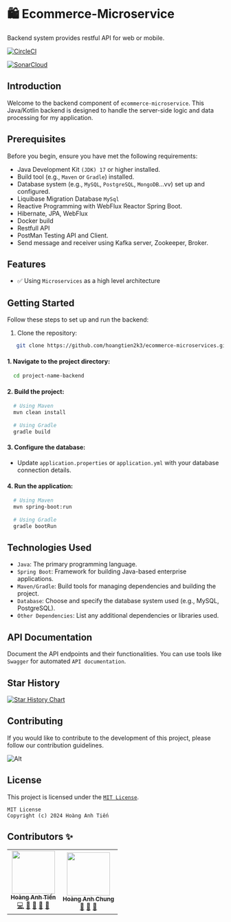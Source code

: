 # 🛍️ Ecommerce-Microservice

Backend system provides restful API for web or mobile.

[![CircleCI](https://circleci.com/gh/piomin/sample-spring-microservices-new.svg?style=svg)](https://sonarcloud.io/project/issues?resolved=false&id=hoangtien2k3_ecommerce-microservices)

[![SonarCloud](https://sonarcloud.io/images/project_badges/sonarcloud-black.svg)](https://sonarcloud.io/project/configuration?id=hoangtien2k3_ecommerce-microservices)

## Introduction

Welcome to the backend component of `ecommerce-microservice`. This Java/Kotlin backend is designed to handle the
server-side logic and data processing for my application.

## Prerequisites

Before you begin, ensure you have met the following requirements:

- Java Development Kit `(JDK) 17` or higher installed.
- Build tool (e.g., `Maven` or `Gradle`) installed.
- Database system (e.g., `MySQL`, `PostgreSQL`, `MongoDB`...vv) set up and configured.
- Liquibase Migration Database `MySql`
- Reactive Programming with WebFlux Reactor Spring Boot.
- Hibernate, JPA, WebFlux
- Docker build
- Restfull API
- PostMan Testing API and Client.
- Send message and receiver using Kafka server, Zookeeper, Broker.

## Features

- ✅ Using `Microservices` as a high level architecture

## Getting Started

Follow these steps to set up and run the backend:

1. Clone the repository:

```bash
   git clone https://github.com/hoangtien2k3/ecommerce-microservices.git
```

#### 1. Navigate to the project directory:

```bash
  cd project-name-backend
```

#### 2. Build the project:

```bash
  # Using Maven
  mvn clean install
  
  # Using Gradle
  gradle build
```

#### 3. Configure the database:

- Update `application.properties` or `application.yml` with your database connection details.

#### 4. Run the application:

```bash
  # Using Maven
  mvn spring-boot:run
  
  # Using Gradle
  gradle bootRun
```

## Technologies Used

- `Java`: The primary programming language.
- `Spring Boot`: Framework for building Java-based enterprise applications.
- `Maven/Gradle`: Build tools for managing dependencies and building the project.
- `Database`: Choose and specify the database system used (e.g., MySQL, PostgreSQL).
- `Other Dependencies`: List any additional dependencies or libraries used.

## API Documentation

Document the API endpoints and their functionalities. You can use tools like `Swagger` for
automated `API documentation`.

## Star History

<a href="https://star-history.com/#hoangtien2k3/ecommerce-microservices&Date">
 <picture>
   <source media="(prefers-color-scheme: dark)" srcset="https://api.star-history.com/svg?repos=hoangtien2k3/ecommerce-microservices&type=Date&theme=dark" />
   <source media="(prefers-color-scheme: light)" srcset="https://api.star-history.com/svg?repos=hoangtien2k3/ecommerce-microservices&type=Date" />
   <img alt="Star History Chart" src="https://api.star-history.com/svg?repos=hoangtien2k3/ecommerce-microservices&type=Date" />
 </picture>
</a>

## Contributing

If you would like to contribute to the development of this project, please follow our contribution guidelines.

![Alt](https://repobeats.axiom.co/api/embed/1897bc523b54b43aefb19c65195f32377f8aab85.svg "Repobeats analytics image")

## License

This project is licensed under the [`MIT License`](LICENSE).

```text
MIT License
Copyright (c) 2024 Hoàng Anh Tiến
```

## Contributors ✨

<!-- ALL-CONTRIBUTORS-LIST:START - Do not remove or modify this section -->
<!-- prettier-ignore-start -->
<!-- markdownlint-disable -->
<table>
  <tr>
    <td align="center"><a href="https://www.linkedin.com/in/hoangtien2k3/"><img src="https://avatars.githubusercontent.com/u/122768076?v=4?s=100" width="100px;" alt=""/><br /><sub><b>Hoàng Anh Tiến</b></sub></a><br /><a href="https://github.com/hoangtien2k3/news-app/commits?author=hoangtien2k3" title="Code">💻</a> <a href="#maintenance-hoangtien2k3" title="Maintenance">🚧</a> <a href="#ideas-hoangtien2k3" title="Ideas, Planning, & Feedback">🤔</a> <a href="#design-hoangtien2k3" title="Design">🎨</a> <a href="https://github.com/hoangtien2k3/news-app/issues?q=author%hoangtien2k3" title="Bug reports">🐛</a></td>
     <td align="center"><a href="https://github.com/hoangchungk53qx1"><img src="https://avatars.githubusercontent.com/u/52132635?v=4?s=100" width="100px;" alt=""/><br /><sub><b>Hoàng Anh Chung</b></sub></a><br /><a href="https://github.com/hoangtien2k3/news-app/commits?author=hoangtien2k3" title="Code">🤔</a> <a href="#design-hoangtien2k3" title="Design">🎨</a> <a href="https://github.com/hoangtien2k3/news-app/issues?q=author%hoangtien2k3" title="Bug reports">🐛</a></td>
  </tr>

</table>

<!-- markdownlint-restore -->
<!-- prettier-ignore-end -->
<!-- ALL-CONTRIBUTORS-LIST:END -->

